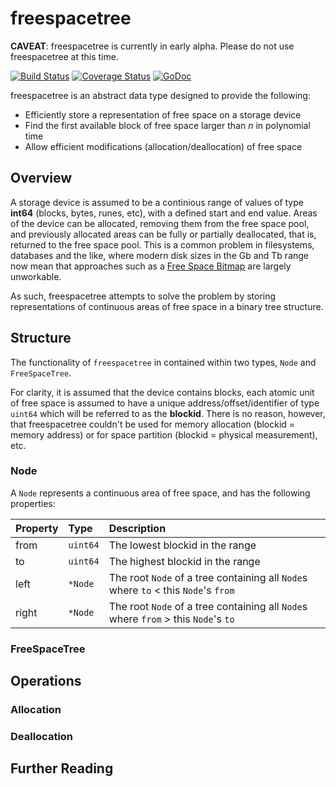 # freespacetree

**CAVEAT**: freespacetree is currently in early alpha. Please do not use freespacetree at this time.

[![Build Status](https://travis-ci.org/tomdionysus/freespacetree.svg)](https://travis-ci.org/tomdionysus/freespacetree)
[![Coverage Status](https://coveralls.io/repos/tomdionysus/freespacetree/badge.svg?branch=master&service=github)](https://coveralls.io/github/tomdionysus/freespacetree?branch=master)
[![GoDoc](https://godoc.org/github.com/tomdionysus/freespacetree?status.svg)](https://godoc.org/github.com/tomdionysus/freespacetree)

freespacetree is an abstract data type designed to provide the following:

* Efficiently store a representation of free space on a storage device
* Find the first available block of free space larger than *n* in polynomial time
* Allow efficient modifications (allocation/deallocation) of free space

## Overview

A storage device is assumed to be a continious range of values of type **int64** (blocks, bytes, runes, etc), with a defined start and end value. Areas of the device can be allocated, removing them from the free space pool, and previously allocated areas can be fully or partially deallocated, that is, returned to the free space pool. This is a common problem in filesystems, databases and the like, where modern disk sizes in the Gb and Tb range now mean that approaches such as a [Free Space Bitmap][1] are largely unworkable.  

As such, freespacetree attempts to solve the problem by storing representations of continuous areas of free space in a binary tree structure.

## Structure

The functionality of `freespacetree` in contained within two types, `Node` and `FreeSpaceTree`.

For clarity, it is assumed that the device contains blocks, each atomic unit of free space is assumed to have a unique address/offset/identifier of type `uint64` which will be referred to as the **blockid**. There is no reason, however, that freespacetree couldn't be used for memory allocation (blockid = memory address) or for space partition (blockid = physical measurement), etc.

### Node

A `Node` represents a continuous area of free space, and has the following properties:

| Property           | Type       | Description                                                                        |
|:-------------------|:-----------|:-----------------------------------------------------------------------------------|
| from               | `uint64`   | The lowest blockid in the range                                                    |
| to                 | `uint64`   | The highest blockid in the range                                                   |
| left               | `*Node`    | The root `Node` of a tree containing all `Node`s where `to` < this `Node`'s `from` |
| right              | `*Node`    | The root `Node` of a tree containing all `Node`s where `from` > this `Node`'s `to` |

### FreeSpaceTree

## Operations

### Allocation

### Deallocation

## Further Reading

[1]: (https://en.wikipedia.org/wiki/Free_space_bitmap#Advanced_techniques)